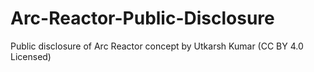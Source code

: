 # Arc-Reactor-Public-Disclosure
Public disclosure of Arc Reactor concept by Utkarsh Kumar (CC BY 4.0 Licensed)
